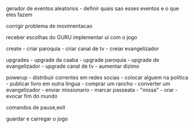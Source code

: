 gerador de eventos aleatorios
    - definir quais sao esses eventos e o que eles fazem
     
corrigir problema de movimentacao


receber escolhas do GURU
implementar ui com o jogo

create
    - criar paroquia
    - criar canal de tv
    - creiar evangelizador

upgrades
    - upgrade da caaba
    - upgrade paroquia
    - upgrade de evangelizador
    - upgrade canal de tv
    - aumentar dizimo

powerup
    - distribuir correntes em redes socias
    - colocar alguem na politica
    - publicar livro em outra lingua
    - comprar um rancho
    - converter um evangelizador
    - enviar missionario
    - marcar passeata
    - "missa"
    - orar
    - evocar fim do mundo

comandos de pause,exit

guardar e carregar o jogo